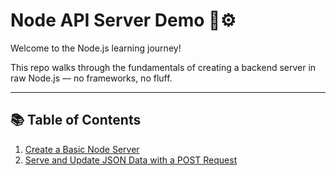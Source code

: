 # Node API Server Demo 🧠⚙️

Welcome to the Node.js learning journey!

This repo walks through the fundamentals of creating a backend server in raw Node.js — no frameworks, no fluff.

---

## 📚 Table of Contents

1. [Create a Basic Node Server](lessons/01-create-server.md)
2. [Serve and Update JSON Data with a POST Request](lessons/02-serving-json-files.md)
